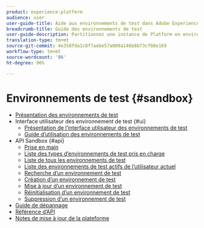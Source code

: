 ```yaml
---
product: experience-platform
audience: user
user-guide-title: Aide aux environnements de test dans Adobe Experience Platform
breadcrumb-title: Guide des environnements de test
user-guide-description: Partitionnez une instance de Platform en environnements virtuels pour le développement, le test et le déploiement d’applications.
translation-type: tm+mt
source-git-commit: 4e358fda1c8f7aebe57a009a146b8b73cf88e169
workflow-type: tm+mt
source-wordcount: '86'
ht-degree: 96%

---
```



# Environnements de test {#sandbox}

* [Présentation des environnements de test](home.md)
* Interface utilisateur des environnement de test {#ui}
   * [Présentation de l’interface utilisateur des environnements de test](ui/overview.md)
   * [Guide d’utilisation des environnements de test](ui/user-guide.md)
* API Sandbox {#api}
   * [Prise en main](api/getting-started.md)
   * [Liste des types d’environnements de test pris en charge](api/list-sandbox-types.md)
   * [Liste de tous les environnements de test](api/list-all-sandboxes.md)
   * [Liste des environnements de test actifs de l’utilisateur actuel](api/list-active-sandboxes.md)
   * [Recherche d’un environnement de test](api/look-up-sandbox.md)
   * [Création d’un environnement de test](api/create-sandbox.md)
   * [Mise à jour d’un environnement de test](api/update-sandbox.md)
   * [Réinitialisation d’un environnement de test](api/reset-sandbox.md)
   * [Suppression d’un environnement de test](api/delete-sandbox.md)
* [Guide de dépannage](troubleshooting-guide.md)
* [Référence d’API](https://www.adobe.io/apis/experienceplatform/home/api-reference.html#!acpdr/swagger-specs/sandbox-api.yaml)
* [Notes de mise à jour de la plateforme](https://docs.adobe.com/content/help/fr-FR/experience-platform/release-notes/latest.html)